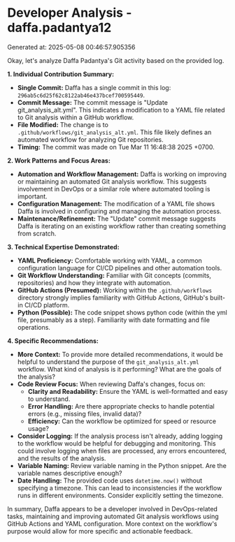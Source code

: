 # Developer Analysis - daffa.padantya12
Generated at: 2025-05-08 00:46:57.905356

Okay, let's analyze Daffa Padantya's Git activity based on the provided log.

**1. Individual Contribution Summary:**

*   **Single Commit:** Daffa has a single commit in this log: `296ab5c6d25f62c8122ab46e437bcef700595449`.
*   **Commit Message:** The commit message is "Update git\_analysis\_alt.yml".  This indicates a modification to a YAML file related to Git analysis within a GitHub workflow.
*   **File Modified:**  The change is to `.github/workflows/git_analysis_alt.yml`.  This file likely defines an automated workflow for analyzing Git repositories.
*   **Timing:** The commit was made on Tue Mar 11 16:48:38 2025 +0700.

**2. Work Patterns and Focus Areas:**

*   **Automation and Workflow Management:** Daffa is working on improving or maintaining an automated Git analysis workflow. This suggests involvement in DevOps or a similar role where automated tooling is important.
*   **Configuration Management:** The modification of a YAML file shows Daffa is involved in configuring and managing the automation process.
*   **Maintenance/Refinement:**  The "Update" commit message suggests Daffa is iterating on an existing workflow rather than creating something from scratch.

**3. Technical Expertise Demonstrated:**

*   **YAML Proficiency:**  Comfortable working with YAML, a common configuration language for CI/CD pipelines and other automation tools.
*   **Git Workflow Understanding:**  Familiar with Git concepts (commits, repositories) and how they integrate with automation.
*   **GitHub Actions (Presumed):**  Working within the `.github/workflows` directory strongly implies familiarity with GitHub Actions, GitHub's built-in CI/CD platform.
*   **Python (Possible):** The code snippet shows python code (within the yml file, presumably as a step). Familiarity with date formatting and file operations.

**4. Specific Recommendations:**

*   **More Context:** To provide more detailed recommendations, it would be helpful to understand the purpose of the `git_analysis_alt.yml` workflow.  What kind of analysis is it performing?  What are the goals of the analysis?
*   **Code Review Focus:**  When reviewing Daffa's changes, focus on:
    *   **Clarity and Readability:** Ensure the YAML is well-formatted and easy to understand.
    *   **Error Handling:**  Are there appropriate checks to handle potential errors (e.g., missing files, invalid data)?
    *   **Efficiency:**  Can the workflow be optimized for speed or resource usage?
*   **Consider Logging:**  If the analysis process isn't already, adding logging to the workflow would be helpful for debugging and monitoring.  This could involve logging when files are processed, any errors encountered, and the results of the analysis.
*   **Variable Naming:** Review variable naming in the Python snippet. Are the variable names descriptive enough?
*   **Date Handling:** The provided code uses `datetime.now()` without specifying a timezone.  This can lead to inconsistencies if the workflow runs in different environments. Consider explicitly setting the timezone.

In summary, Daffa appears to be a developer involved in DevOps-related tasks, maintaining and improving automated Git analysis workflows using GitHub Actions and YAML configuration. More context on the workflow's purpose would allow for more specific and actionable feedback.
